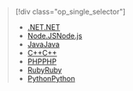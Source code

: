> [!div class="op_single_selector"]
> * [<span data-ttu-id="2d4e8-101">.NET</span><span class="sxs-lookup"><span data-stu-id="2d4e8-101">.NET</span></span>](../articles/storage/queues/storage-dotnet-how-to-use-queues.md)
> * [<span data-ttu-id="2d4e8-102">Node.JS</span><span class="sxs-lookup"><span data-stu-id="2d4e8-102">Node.js</span></span>](../articles/storage/queues/storage-nodejs-how-to-use-queues.md)
> * [<span data-ttu-id="2d4e8-103">Java</span><span class="sxs-lookup"><span data-stu-id="2d4e8-103">Java</span></span>](../articles/storage/queues/storage-java-how-to-use-queue-storage.md)
> * [<span data-ttu-id="2d4e8-104">C++</span><span class="sxs-lookup"><span data-stu-id="2d4e8-104">C++</span></span>](../articles/storage/queues/storage-c-plus-plus-how-to-use-queues.md)
> * [<span data-ttu-id="2d4e8-105">PHP</span><span class="sxs-lookup"><span data-stu-id="2d4e8-105">PHP</span></span>](../articles/storage/queues/storage-php-how-to-use-queues.md)
> * [<span data-ttu-id="2d4e8-106">Ruby</span><span class="sxs-lookup"><span data-stu-id="2d4e8-106">Ruby</span></span>](../articles/storage/queues/storage-ruby-how-to-use-queue-storage.md)
> * [<span data-ttu-id="2d4e8-107">Python</span><span class="sxs-lookup"><span data-stu-id="2d4e8-107">Python</span></span>](../articles/storage/queues/storage-python-how-to-use-queue-storage.md)
> 
> 

